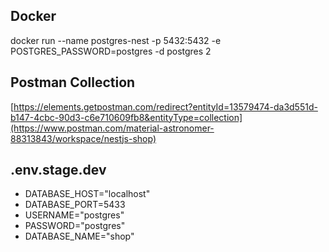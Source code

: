 
## Docker
docker run --name postgres-nest -p 5432:5432 -e POSTGRES_PASSWORD=postgres -d postgres 2

## Postman Collection
[https://elements.getpostman.com/redirect?entityId=13579474-da3d551d-b147-4cbc-90d3-c6e710609fb8&entityType=collection](https://www.postman.com/material-astronomer-88313843/workspace/nestjs-shop)

## .env.stage.dev
- DATABASE_HOST="localhost"
- DATABASE_PORT=5433
- USERNAME="postgres"
- PASSWORD="postgres"
- DATABASE_NAME="shop"
